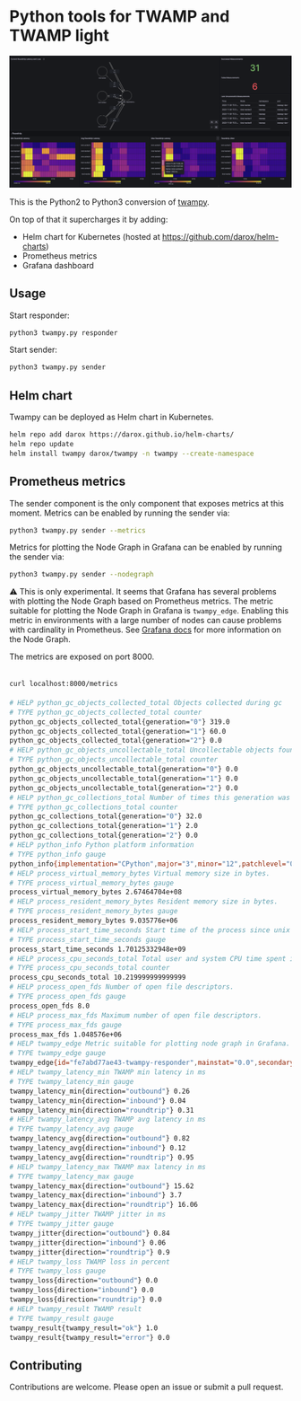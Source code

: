 # Python tools for TWAMP and TWAMP light

![grafana dashboard](assets/grafana.png)

This is the Python2 to Python3 conversion of [twampy](https://github.com/nokia/twampy/tree/master).

On top of that it supercharges it by adding:
- Helm chart for Kubernetes (hosted at https://github.com/darox/helm-charts)
- Prometheus metrics
- Grafana dashboard

## Usage

Start responder:

```bash
python3 twampy.py responder
```

Start sender:

```bash
python3 twampy.py sender
```

## Helm chart

Twampy can be deployed as Helm chart in Kubernetes.

```bash
helm repo add darox https://darox.github.io/helm-charts/
helm repo update
helm install twampy darox/twampy -n twampy --create-namespace
```

## Prometheus metrics

The sender component is the only component that exposes metrics at this moment. 
Metrics can be enabled by running the sender via:

```bash
python3 twampy.py sender --metrics
```

Metrics for plotting the Node Graph in Grafana can be enabled by running the sender via:

```bash
python3 twampy.py sender --nodegraph
```

⚠️ This is only experimental. It seems that Grafana has several
problems with plotting the Node Graph based on Prometheus metrics.
The metric suitable for plotting the Node Graph in Grafana is `twampy_edge`. 
Enabling this metric in environments with a large number of nodes can cause 
problems with cardinality in Prometheus. 
See [Grafana docs](https://grafana.com/docs/grafana/latest/panels-visualizations/visualizations/node-graph/)
for more information on the Node Graph.

The metrics are exposed on port 8000.


```bash

curl localhost:8000/metrics

# HELP python_gc_objects_collected_total Objects collected during gc
# TYPE python_gc_objects_collected_total counter
python_gc_objects_collected_total{generation="0"} 319.0
python_gc_objects_collected_total{generation="1"} 60.0
python_gc_objects_collected_total{generation="2"} 0.0
# HELP python_gc_objects_uncollectable_total Uncollectable objects found during GC
# TYPE python_gc_objects_uncollectable_total counter
python_gc_objects_uncollectable_total{generation="0"} 0.0
python_gc_objects_uncollectable_total{generation="1"} 0.0
python_gc_objects_uncollectable_total{generation="2"} 0.0
# HELP python_gc_collections_total Number of times this generation was collected
# TYPE python_gc_collections_total counter
python_gc_collections_total{generation="0"} 32.0
python_gc_collections_total{generation="1"} 2.0
python_gc_collections_total{generation="2"} 0.0
# HELP python_info Python platform information
# TYPE python_info gauge
python_info{implementation="CPython",major="3",minor="12",patchlevel="0",version="3.12.0"} 1.0
# HELP process_virtual_memory_bytes Virtual memory size in bytes.
# TYPE process_virtual_memory_bytes gauge
process_virtual_memory_bytes 2.67464704e+08
# HELP process_resident_memory_bytes Resident memory size in bytes.
# TYPE process_resident_memory_bytes gauge
process_resident_memory_bytes 9.035776e+06
# HELP process_start_time_seconds Start time of the process since unix epoch in seconds.
# TYPE process_start_time_seconds gauge
process_start_time_seconds 1.70125332948e+09
# HELP process_cpu_seconds_total Total user and system CPU time spent in seconds.
# TYPE process_cpu_seconds_total counter
process_cpu_seconds_total 10.219999999999999
# HELP process_open_fds Number of open file descriptors.
# TYPE process_open_fds gauge
process_open_fds 8.0
# HELP process_max_fds Maximum number of open file descriptors.
# TYPE process_max_fds gauge
process_max_fds 1.048576e+06
# HELP twampy_edge Metric suitable for plotting node graph in Grafana. mainstat is loss and secondarystat is avg RTT latency in ms
# TYPE twampy_edge gauge
twampy_edge{id="fe7abd77ae43-twampy-responder",mainstat="0.0",secondarystat="0.95",source="fe7abd77ae43",target="twampy-responder"} 1.0
# HELP twampy_latency_min TWAMP min latency in ms
# TYPE twampy_latency_min gauge
twampy_latency_min{direction="outbound"} 0.26
twampy_latency_min{direction="inbound"} 0.04
twampy_latency_min{direction="roundtrip"} 0.31
# HELP twampy_latency_avg TWAMP avg latency in ms
# TYPE twampy_latency_avg gauge
twampy_latency_avg{direction="outbound"} 0.82
twampy_latency_avg{direction="inbound"} 0.12
twampy_latency_avg{direction="roundtrip"} 0.95
# HELP twampy_latency_max TWAMP max latency in ms
# TYPE twampy_latency_max gauge
twampy_latency_max{direction="outbound"} 15.62
twampy_latency_max{direction="inbound"} 3.7
twampy_latency_max{direction="roundtrip"} 16.06
# HELP twampy_jitter TWAMP jitter in ms
# TYPE twampy_jitter gauge
twampy_jitter{direction="outbound"} 0.84
twampy_jitter{direction="inbound"} 0.06
twampy_jitter{direction="roundtrip"} 0.9
# HELP twampy_loss TWAMP loss in percent
# TYPE twampy_loss gauge
twampy_loss{direction="outbound"} 0.0
twampy_loss{direction="inbound"} 0.0
twampy_loss{direction="roundtrip"} 0.0
# HELP twampy_result TWAMP result
# TYPE twampy_result gauge
twampy_result{twampy_result="ok"} 1.0
twampy_result{twampy_result="error"} 0.0
```


## Contributing

Contributions are welcome. Please open an issue or submit a pull request.


